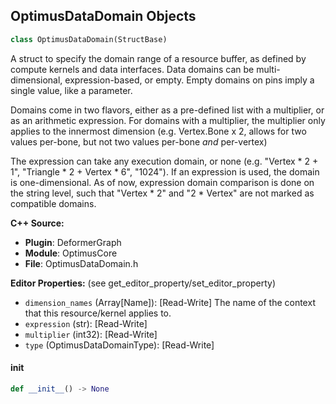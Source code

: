 ## OptimusDataDomain Objects

```python
class OptimusDataDomain(StructBase)
```

A struct to specify the domain range of a resource buffer, as defined by compute kernels and data
 interfaces. Data domains can be multi-dimensional, expression-based, or empty. Empty domains on pins imply a single
 value, like a parameter.

 Domains come in two flavors, either as a pre-defined list with a multiplier, or as an arithmetic expression. For
 domains with a multiplier, the multiplier only applies to the innermost dimension (e.g. Vertex.Bone x 2, allows
 for two values per-bone, but not two values per-bone _and_ per-vertex)

 The expression can take any execution domain, or none (e.g. "Vertex * 2 + 1", "Triangle * 2 + Vertex * 6", "1024").
 If an expression is used, the domain is one-dimensional.
 As of now, expression domain comparison is done on the string level, such that "Vertex * 2" and "2 * Vertex" are
 not marked as compatible domains.

**C++ Source:**

- **Plugin**: DeformerGraph
- **Module**: OptimusCore
- **File**: OptimusDataDomain.h

**Editor Properties:** (see get_editor_property/set_editor_property)

- ``dimension_names`` (Array[Name]):  [Read-Write] The name of the context that this resource/kernel applies to.
- ``expression`` (str):  [Read-Write]
- ``multiplier`` (int32):  [Read-Write]
- ``type`` (OptimusDataDomainType):  [Read-Write]

<a id="unreal.OptimusDataDomain.__init__"></a>

#### __init__

```python
def __init__() -> None
```

<a id="unreal.OptimusMultiLevelDataDomain"></a>